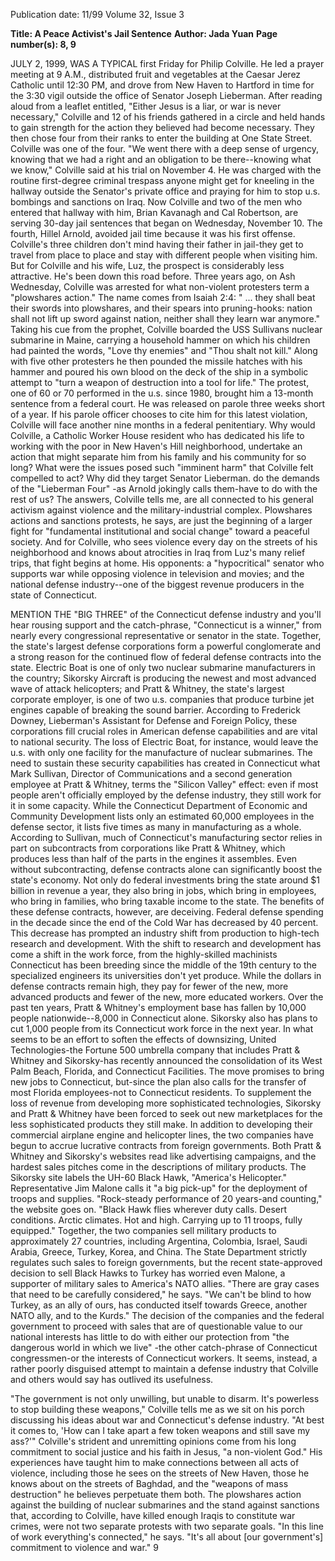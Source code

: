 Publication date: 11/99
Volume 32, Issue 3

**Title:  A Peace Activist's Jail Sentence**
**Author: Jada Yuan**
**Page number(s): 8, 9**

JULY 2, 1999, WAS A TYPICAL first Friday for Philip Colville. He led a prayer meeting at 9 A.M., distributed fruit and vegetables at the Caesar Jerez Catholic until 12:30 PM, and drove from New Haven to Hartford in time for the 3:30 vigil outside the office of Senator Joseph Lieberman. After reading aloud from a leaflet entitled, "Either Jesus is a liar, or war is never necessary," Colville and 12 of his friends gathered in a circle and held hands to gain strength for the action they believed had become necessary. They then chose four from their ranks to enter the building at One State Street. Colville was one of the four. 
"We went there with a deep sense of urgency, knowing that we had a right and an obligation to be there--knowing what we know," Colville said at his trial on November 4. He was charged with the routine first-degree criminal trespass anyone might get for kneeling in the hallway outside the Senator's private office and praying for him to stop u.s. bombings and sanctions on Iraq. Now Colville and two of the men who entered that hallway with him, Brian Kavanagh and Cal Robertson, are serving 30-day jail sentences that began on Wednesday, November 10. The fourth, Hillel Arnold, avoided jail time because it was his first offense. 
Colville's three children don't mind having their father in jail-they get to travel from place to place and stay with different people when visiting him. But for Colville and his wife, Luz, the prospect is considerably less attractive. He's been down this road before. Three years ago, on Ash Wednesday, Colville was arrested for what non-violent protesters term a "plowshares action." The name comes from Isaiah 2:4: " ... they shall beat their swords into plowshares, and their spears into pruning-hooks: nation shall not lift up sword against nation, neither shall they learn war anymore." Taking his cue from the prophet, Colville boarded the USS Sullivans nuclear submarine in Maine, carrying a household hammer on which his children had painted the words, "Love thy enemies" and "Thou shalt not kill." Along with five other protesters he then pounded the missile hatches with his hammer and poured his own blood on the deck of the ship in a symbolic attempt to "turn a weapon of destruction into a tool for life." The protest, one of 60 or 70 performed in the u.s. since 1980, brought him a 13-month sentence from a federal court. He was released on parole three weeks short of a year. If his parole officer chooses to cite him for this latest violation, Colville will face another nine months in a federal penitentiary. 
Why would Colville, a Catholic Worker House resident who has dedicated his life to working with the poor in New Haven's Hill neighborhood, undertake an action that might separate him from his family and his community for so long? What were the issues posed such "imminent harm" that Colville felt compelled to act? Why did they target Senator Lieberman. do the demands of the "Lieberman Four" -as Arnold jokingly calls them-have to do with the rest of us? The answers, Colville tells me, are all connected to his general activism against violence and the military-industrial complex. Plowshares actions and sanctions protests, he says, are just the beginning of a larger fight for "fundamental institutional and social change" toward a peaceful society. And for Colville, who sees violence every day on the streets of his neighborhood and knows about atrocities in Iraq from Luz's many relief trips, that fight begins at home. His opponents: a "hypocritical" senator who supports war while opposing violence in television and movies; and the national defense industry--one of the biggest revenue producers in the state of Connecticut. 


MENTION THE "BIG THREE" of the Connecticut defense industry and you'll hear rousing support and the catch-phrase, "Connecticut is a winner," from nearly every congressional representative or senator in the state. Together, the state's largest defense corporations form a powerful conglomerate and a strong reason for the continued flow of federal defense contracts into the state. Electric Boat is one of only two nuclear submarine manufacturers in the country; Sikorsky Aircraft is producing the newest and most advanced wave of attack helicopters; and Pratt & Whitney, the state's largest corporate employer, is one of two u.s. companies that produce turbine jet engines capable of breaking the sound barrier. According to Frederick Downey, Lieberman's Assistant for Defense and Foreign Policy, these corporations fill crucial roles in American defense capabilities and are vital to national security. The loss of Electric Boat, for instance, would leave the u.s. with only one facility for the manufacture of nuclear submarines. 
The need to sustain these security capabilities has created in Connecticut what Mark Sullivan, Director of Communications and a second generation employee at Pratt & Whitney, terms the "Silicon Valley" effect: even if most people aren't officially employed by the defense industry, they still work for it in some capacity. While the Connecticut Department of Economic and Community Development lists only an estimated 60,000 employees in the defense sector, it lists five times as many in manufacturing as a whole. According to Sullivan, much of Connecticut's manufacturing sector relies in part on subcontracts from corporations like Pratt & Whitney, which produces less than half of the parts in the engines it assembles. Even without subcontracting, defense contracts alone can significantly boost the state's economy. Not only do federal investments bring the state around $1 billion in revenue a year, they also bring in jobs, which bring in employees, who bring in families, who bring taxable income to the state. 
The benefits of these defense contracts, however, are deceiving. Federal defense spending in the decade since the end of the Cold War has decreased by 40 percent. This decrease has prompted an industry shift from production to high-tech research and development. With the shift to research and development has come a shift in the work force, from the highly-skilled machinists Connecticut has been breeding since the middle of the 19th century to the specialized engineers its universities don't yet produce. While the dollars in defense contracts remain high, they pay for fewer of the new, more advanced products and fewer of the new, more educated workers. Over the past ten years, Pratt & Whitney's employment base has fallen by 10,000 people nationwide--8,000 in Connecticut alone. Sikorsky also has plans to cut 1,000 people from its Connecticut work force in the next year. In what seems to be an effort to soften the effects of downsizing, United Technologies-the Fortune 500 umbrella company that includes Pratt & Whitney and Sikorsky-has recently announced the consolidation of its West Palm Beach, Florida, and Connecticut Facilities. The move promises to bring new jobs to Connecticut, but-since the plan also calls for the transfer of most Florida employees-not to Connecticut residents. 
To supplement the loss of revenue from developing more sophisticated technologies, Sikorsky and Pratt & Whitney have been forced to seek out new marketplaces for the less sophisticated products they still make. In addition to developing their commercial airplane engine and helicopter lines, the two companies have begun to accrue lucrative contracts from foreign governments. Both Pratt & Whitney and Sikorsky's websites read like advertising campaigns, and the hardest sales pitches come in the descriptions of military products. The Sikorsky site labels the UH-60 Black Hawk, "America's Helicopter." Representative Jim Malone calls it "a big pick-up" for the deployment of troops and supplies. "Rock-steady performance of 20 years-and counting," the website goes on. "Black Hawk flies wherever duty calls. Desert conditions. Arctic climates. Hot and high. Carrying up to 11 troops, fully equipped." Together, the two companies sell military products to approximately 27 countries, including Argentina, Colombia, Israel, Saudi Arabia, Greece, Turkey, Korea, and China. The State Department strictly regulates such sales to foreign governments, but the recent state-approved decision to sell Black Hawks to Turkey has worried even Malone, a supporter of military sales to America's NATO allies. "There are gray cases that need to be carefully considered," he says. "We can't be blind to how Turkey, as an ally of ours, has conducted itself towards Greece, another NATO ally, and to the Kurds." The decision of the companies and the federal government to proceed with sales that are of questionable value to our national interests has little to do with either our protection from "the dangerous world in which we live" -the other catch-phrase of Connecticut congressmen-or the interests of Connecticut workers. It seems, instead, a rather poorly disguised attempt to maintain a defense industry that Colville and others would say has outlived its usefulness. 

"The government is not only unwilling, but unable to disarm. It's powerless to stop building these weapons," Colville tells me as we sit on his porch discussing his ideas about war and Connecticut's defense industry. "At best it comes to, 'How can I take apart a few token weapons and still save my ass?'" 
Colville's strident and unremitting opinions come from his long commitment to social justice and his faith in Jesus, "a non-violent God." His experiences have taught him to make connections between all acts of violence, including those he sees on the streets of New Haven, those he knows about on the streets of Baghdad, and the "weapons of mass destruction" he believes perpetuate them both. The plowshares action against the building of nuclear submarines and the stand against sanctions that, according to Colville, have killed enough Iraqis to constitute war crimes, were not two separate protests with two separate goals. "In this line of work everything's connected," he says. "It's all about [our government's] commitment to violence and war." 
9